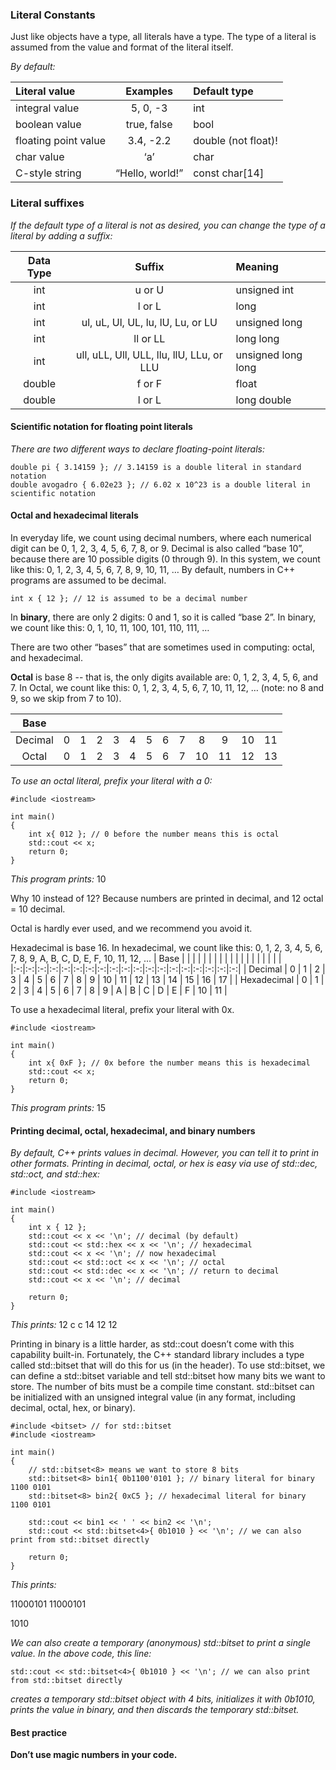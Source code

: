 ### Literal Constants

Just like objects have a type, all literals have a type. The type of a literal is assumed from the value and format of the literal itself.

*By default:*

| Literal value | Examples | Default type |
|:-|:-:|:-|
| integral value | 5, 0, -3 | int |
| boolean value | true, false | bool |
| floating point value | 3.4, -2.2 | double (not float)! |
| char value | ‘a’ | char |
| C-style string | “Hello, world!” | const char[14] |

### Literal suffixes

*If the default type of a literal is not as desired, you can change the type of a literal by adding a suffix:*

| Data Type | Suffix | Meaning |
|:-:|:-:|:-|
| int | u or U | unsigned int |
| int | l or L | long |
| int | ul, uL, Ul, UL, lu, lU, Lu, or LU | unsigned long |
| int | ll or LL | long long |
| int | ull, uLL, Ull, ULL, llu, llU, LLu, or LLU | unsigned long long |
| double | f or F | float |
| double | l or L | long double |

#### Scientific notation for floating point literals

*There are two different ways to declare floating-point literals:*

```
double pi { 3.14159 }; // 3.14159 is a double literal in standard notation
double avogadro { 6.02e23 }; // 6.02 x 10^23 is a double literal in scientific notation
```

#### Octal and hexadecimal literals

In everyday life, we count using decimal numbers, where each numerical digit can be 0, 1, 2, 3, 4, 5, 6, 7, 8, or 9. Decimal is also called “base 10”, because there are 10 possible digits (0 through 9). In this system, we count like this: 0, 1, 2, 3, 4, 5, 6, 7, 8, 9, 10, 11, … By default, numbers in C++ programs are assumed to be decimal.

```
int x { 12 }; // 12 is assumed to be a decimal number
```

In **binary**, there are only 2 digits: 0 and 1, so it is called “base 2”. In binary, we count like this: 0, 1, 10, 11, 100, 101, 110, 111, …

There are two other “bases” that are sometimes used in computing: octal, and hexadecimal.

**Octal** is base 8 -- that is, the only digits available are: 0, 1, 2, 3, 4, 5, 6, and 7. In Octal, we count like this: 0, 1, 2, 3, 4, 5, 6, 7, 10, 11, 12, … (note: no 8 and 9, so we skip from 7 to 10).

| Base | | | | | | | | | | | | |
|:-:|:-:|:-:|:-:|:-:|:-:|:-:|:-:|:-:|:-:|:-:|:-:|:-:|
| Decimal | 0 | 1 | 2 | 3 | 4 | 5 | 6 | 7 | 8 | 9 | 10 | 11 |
| Octal | 0 | 1 | 2 | 3 | 4 | 5 | 6 | 7 | 10 | 11 | 12 | 13 |

*To use an octal literal, prefix your literal with a 0:*

```
#include <iostream>

int main()
{
    int x{ 012 }; // 0 before the number means this is octal
    std::cout << x;
    return 0;
}
```

*This program prints:*
10

Why 10 instead of 12? Because numbers are printed in decimal, and 12 octal = 10 decimal.

Octal is hardly ever used, and we recommend you avoid it.

Hexadecimal is base 16. In hexadecimal, we count like this: 0, 1, 2, 3, 4, 5, 6, 7, 8, 9, A, B, C, D, E, F, 10, 11, 12, …
| Base | | | | | | | | | | | | | | | | | | |
|:-:|:-:|:-:|:-:|:-:|:-:|:-:|:-:|:-:|:-:|:-:|:-:|:-:|:-:|:-:|:-:|:-:|:-:|:-:|
| Decimal | 0 | 1 | 2 | 3 | 4 | 5 | 6 | 7 | 8 | 9 | 10 | 11 | 12 | 13 | 14 | 15 | 16 | 17 |
| Hexadecimal | 0 | 1 | 2 | 3 | 4 | 5 | 6 | 7 | 8 | 9 | A | B | C | D | E | F | 10 | 11 |

To use a hexadecimal literal, prefix your literal with 0x.

```
#include <iostream>

int main()
{
    int x{ 0xF }; // 0x before the number means this is hexadecimal
    std::cout << x;
    return 0;
}
```

*This program prints:*
15

#### Printing decimal, octal, hexadecimal, and binary numbers

*By default, C++ prints values in decimal. However, you can tell it to print in other formats. Printing in decimal, octal, or hex is easy via use of std::dec, std::oct, and std::hex:*

```
#include <iostream>

int main()
{
    int x { 12 };
    std::cout << x << '\n'; // decimal (by default)
    std::cout << std::hex << x << '\n'; // hexadecimal
    std::cout << x << '\n'; // now hexadecimal
    std::cout << std::oct << x << '\n'; // octal
    std::cout << std::dec << x << '\n'; // return to decimal
    std::cout << x << '\n'; // decimal

    return 0;
}
```

*This prints:*
12
c
c
14
12
12

Printing in binary is a little harder, as std::cout doesn’t come with this capability built-in. Fortunately, the C++ standard library includes a type called std::bitset that will do this for us (in the <bitset> header). To use std::bitset, we can define a std::bitset variable and tell std::bitset how many bits we want to store. The number of bits must be a compile time constant. std::bitset can be initialized with an unsigned integral value (in any format, including decimal, octal, hex, or binary).

```
#include <bitset> // for std::bitset
#include <iostream>

int main()
{
	// std::bitset<8> means we want to store 8 bits
	std::bitset<8> bin1{ 0b1100'0101 }; // binary literal for binary 1100 0101
	std::bitset<8> bin2{ 0xC5 }; // hexadecimal literal for binary 1100 0101

	std::cout << bin1 << ' ' << bin2 << '\n';
	std::cout << std::bitset<4>{ 0b1010 } << '\n'; // we can also print from std::bitset directly

	return 0;
}
```

*This prints:*

11000101 11000101

1010

*We can also create a temporary (anonymous) std::bitset to print a single value. In the above code, this line:*

```
std::cout << std::bitset<4>{ 0b1010 } << '\n'; // we can also print from std::bitset directly
```

*creates a temporary std::bitset object with 4 bits, initializes it with 0b1010, prints the value in binary, and then discards the temporary std::bitset.*

#### Best practice

**Don’t use magic numbers in your code.**
